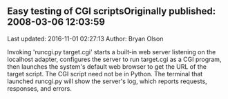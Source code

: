 ## Easy testing of CGI scriptsOriginally published: 2008-03-06 12:03:59 
Last updated: 2016-11-01 02:27:13 
Author: Bryan Olson 
 
Invoking 'runcgi.py target.cgi' starts a built-in web server listening on the localhost adapter, configures the server to run target.cgi as a CGI program, then launches the system's default web browser to get the URL of the target script. The CGI script need not be in Python. The terminal that launched runcgi.py will show the server's log, which reports requests, responses, and errors.